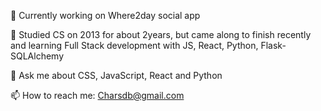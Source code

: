 🔭 Currently working on Where2day social app 

🌱 Studied CS on 2013 for about 2years, but came along to finish recently and learning Full Stack development with JS, React, Python, Flask-SQLAlchemy

💬 Ask me about CSS, JavaScript, React and Python

📫 How to reach me: Charsdb@gmail.com



 
